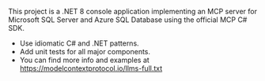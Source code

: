 <!-- Use this file to provide workspace-specific custom instructions to Copilot. For more details, visit https://code.visualstudio.com/docs/copilot/copilot-customization#_use-a-githubcopilotinstructionsmd-file -->

This project is a .NET 8 console application implementing an MCP server for Microsoft SQL Server and Azure SQL Database using the official MCP C# SDK.

- Use idiomatic C# and .NET patterns.
- Add unit tests for all major components.
- You can find more info and examples at https://modelcontextprotocol.io/llms-full.txt